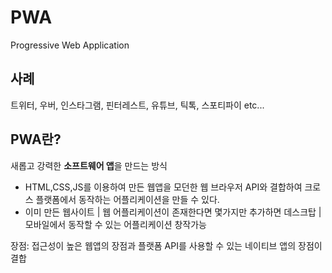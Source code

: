 # PWA
Progressive Web Application
## 사례
트위터, 우버, 인스타그램, 핀터레스트, 유튜브, 틱톡, 스포티파이 etc...

## PWA란?
새롭고 강력한 **소프트웨어 앱**을 만드는 방식
- HTML,CSS,JS를 이용하여 만든 웹앱을 모던한 웹 브라우저 API와 결합하여 크로스 플랫폼에서 동작하는 어플리케이션을 만들 수 있다.
- 이미 만든 웹사이트 | 웹 어플리케이션이 존재한다면 몇가지만 추가하면 데스크탑 | 모바일에서 동작할 수 있는 어플리케이션 창작가능

장점: 접근성이 높은 웹앱의 장점과 플랫폼 API를 사용할 수 있는 네이티브 앱의 장점이 결합

